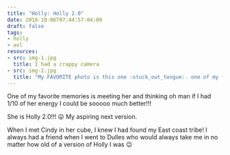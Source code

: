```yaml
---
title: "Holly: Holly 2.0"
date: 2018-10-06T07:44:57-04:00
draft: false
tags:
- holly
- aol
resources:
- src: img-1.jpg
  title: I had a crappy camera
- src: img-2.jpg
  title: "My FAVORITE photo is this one :stuck_out_tongue:. one of my favorite memories was seeing that book on the shelves at Barnes & Noble."
---
```


One of my favorite memories is meeting her and thinking oh man if I had 1/10 of her energy I could be sooooo much better!!!

She is Holly 2.0!!! :stuck_out_tongue: My aspiring next version.

When I met Cindy in her cube, I knew I had found my East coast tribe! I always had a friend when I went to Dulles who would always take me in no matter how old of a version of Holly I was :wink:
